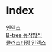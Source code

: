 

# Index  
[인덱스](https://idea-sketch.tistory.com/43?category=547413)  
[B-tree 동작방식](https://potatoggg.tistory.com/174)  
[클러스터링 인덱스](https://12bme.tistory.com/149)  
